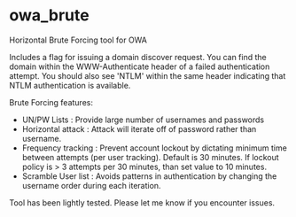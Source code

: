 # owa_brute
Horizontal Brute Forcing tool for OWA

Includes a flag for issuing a domain discover request. You can find the domain within the WWW-Authenticate header of a failed authentication attempt. You should also see 'NTLM' within the same header indicating that NTLM authentication is available. 

Brute Forcing features:
- UN/PW Lists : Provide large number of usernames and passwords
- Horizontal attack : Attack will iterate off of password rather than username.
- Frequency tracking : Prevent account lockout by dictating minimum time between attempts (per user tracking). Default is 30 minutes. If lockout policy is > 3 attempts per 30 minutes, than set value to 10 minutes. 
- Scramble User list : Avoids patterns in authentication by changing the username order during each iteration. 

Tool has been lightly tested. Please let me know if you encounter issues. 
